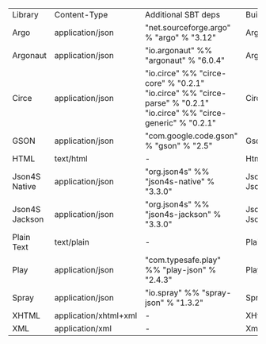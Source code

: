 <table class="code table table-bordered">
<tr>
    <td>Library</td>
    <td>Content-Type</td>
    <td>Additional SBT deps</td>
    <td>Builder ```Object```</td>
</tr>
<tr>
    <td>Argo</td>
    <td>application/json</td>
    <td>"net.sourceforge.argo" % "argo" % "3.12"</td>
    <td>Argo</td>
</tr>
<tr>
    <td>Argonaut</td>
    <td>application/json</td>
    <td>"io.argonaut" %% "argonaut" % "6.0.4"</td>
    <td>Argonaut</td>
</tr>
<tr>
    <td>Circe</td>
    <td>application/json</td>
    <td>"io.circe" %% "circe-core" % "0.2.1"<br/>"io.circe" %% "circe-parse" % "0.2.1"<br/>"io.circe" %% "circe-generic" % "0.2.1" </td>
    <td>Circe</td>
</tr>
<tr>
    <td>GSON</td>
    <td>application/json</td>
    <td>"com.google.code.gson" % "gson" % "2.5"</td>
    <td>Gson</td>
</tr>
<tr>
    <td>HTML</td>
    <td>text/html</td>
    <td>-</td>
    <td>Html</td>
</tr>
<tr>
    <td>Json4S Native</td>
    <td>application/json</td>
    <td>"org.json4s" %% "json4s-native" % "3.3.0"</td>
    <td>Json4s.Native<br/>Json4s.NativeDoubleMode</td>
</tr>
<tr>
    <td>Json4S Jackson</td>
    <td>application/json</td>
    <td>"org.json4s" %% "json4s-jackson" % "3.3.0"</td>
    <td>Json4s.Jackson<br/>Json4s.JacksonDoubleMode</td>
</tr>
<tr>
    <td>Plain Text</td>
    <td>text/plain</td>
    <td>-</td>
    <td>PlainText</td>
</tr>
<tr>
    <td>Play</td>
    <td>application/json</td>
    <td>"com.typesafe.play" %% "play-json" % "2.4.3"</td>
    <td>Play</td>
</tr>
<tr>
    <td>Spray</td>
    <td>application/json</td>
    <td>"io.spray" %% "spray-json" % "1.3.2"</td>
    <td>Spray</td>
</tr>
<tr>
    <td>XHTML</td>
    <td>application/xhtml+xml</td>
    <td>-</td>
    <td>XHtml</td>
</tr>
<tr>
    <td>XML</td>
    <td>application/xml</td>
    <td>-</td>
    <td>Xml</td>
</tr>
</table>
